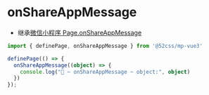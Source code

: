 # onShareAppMessage

* 继承[微信小程序 Page.onShareAppMessage](https://developers.weixin.qq.com/miniprogram/dev/reference/api/Page.html#onShareAppMessage-Object-object)

```ts
import { definePage, onShareAppMessage } from '@52css/mp-vue3'

definePage(() => {
  onShareAppMessage((object) => {
    console.log("🚀 ~ onShareAppMessage ~ object:", object)
  })
});
```